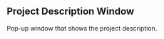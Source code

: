 Project Description Window
--------------------------

Pop-up window that shows the project description.
